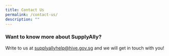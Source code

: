 ```yaml
---
title: Contact Us
permalink: /contact-us/
description: ""
---
```

### Want to know more about SupplyAlly?
Write to us at supplyallyhelp@hive.gov.sg and we will get in touch with you!